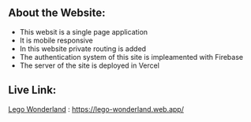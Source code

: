## About the Website:
* This websit is a single page application
* It is mobile responsive
* In this website private routing is added
* The authentication system of this site is impleamented with Firebase
* The server of the site is deployed in Vercel

## Live Link:
[Lego Wonderland](https://lego-wonderland.web.app/) : https://lego-wonderland.web.app/